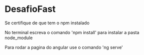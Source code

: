 # DesafioFast

<p>
Se certifique de que tem o npm instalado
</p>
<p>
No terminal escreva o comando 'npm install' para instalar a pasta node_module
</p>
<p>
Para rodar a pagina do angular use o comando 'ng serve'
</p>
